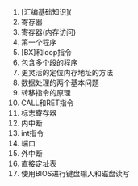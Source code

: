 1. [汇编基础知识](
2. 寄存器
3. 寄存器(内存访问)
4. 第一个程序
5. [BX]和loop指令
6. 包含多个段的程序
7. 更灵活的定位内存地址的方法
8.  数据处理的两个基本问题
9. 转移指令的原理
10. CALL和RET指令
11. 标志寄存器
12. 内中断
13. int指令
14. 端口
15. 外中断
16. 直接定址表
17. 使用BIOS进行键盘输入和磁盘读写